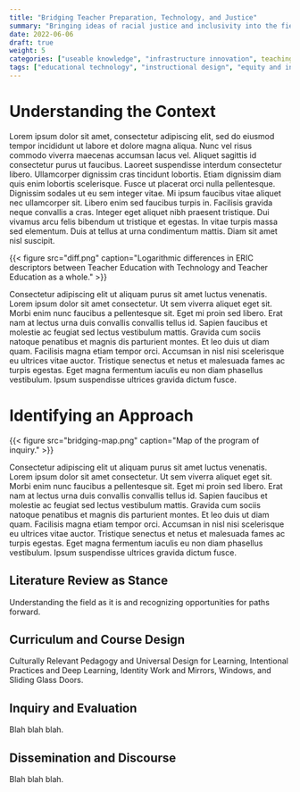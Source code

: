 ```yaml
---
title: "Bridging Teacher Preparation, Technology, and Justice"
summary: "Bringing ideas of racial justice and inclusivity into the field of Teacher Education with Technology."
date: 2022-06-06
draft: true
weight: 5
categories: ["useable knowledge", "infrastructure innovation", teaching, scholarship]
tags: ["educational technology", "instructional design", "equity and inclusion"]
---
```


# Understanding the Context

Lorem ipsum dolor sit amet, consectetur adipiscing elit, sed do eiusmod tempor incididunt ut labore et dolore magna aliqua. Nunc vel risus commodo viverra maecenas accumsan lacus vel. Aliquet sagittis id consectetur purus ut faucibus. Laoreet suspendisse interdum consectetur libero. Ullamcorper dignissim cras tincidunt lobortis. Etiam dignissim diam quis enim lobortis scelerisque. Fusce ut placerat orci nulla pellentesque. Dignissim sodales ut eu sem integer vitae. Mi ipsum faucibus vitae aliquet nec ullamcorper sit. Libero enim sed faucibus turpis in. Facilisis gravida neque convallis a cras. Integer eget aliquet nibh praesent tristique. Dui vivamus arcu felis bibendum ut tristique et egestas. In vitae turpis massa sed elementum. Duis at tellus at urna condimentum mattis. Diam sit amet nisl suscipit.

{{< figure src="diff.png" caption="Logarithmic differences in ERIC descriptors between Teacher Education with Technology and Teacher Education as a whole." >}}

Consectetur adipiscing elit ut aliquam purus sit amet luctus venenatis. Lorem ipsum dolor sit amet consectetur. Ut sem viverra aliquet eget sit. Morbi enim nunc faucibus a pellentesque sit. Eget mi proin sed libero. Erat nam at lectus urna duis convallis convallis tellus id. Sapien faucibus et molestie ac feugiat sed lectus vestibulum mattis. Gravida cum sociis natoque penatibus et magnis dis parturient montes. Et leo duis ut diam quam. Facilisis magna etiam tempor orci. Accumsan in nisl nisi scelerisque eu ultrices vitae auctor. Tristique senectus et netus et malesuada fames ac turpis egestas. Eget magna fermentum iaculis eu non diam phasellus vestibulum. Ipsum suspendisse ultrices gravida dictum fusce.

# Identifying an Approach

{{< figure src="bridging-map.png" caption="Map of the program of inquiry." >}}

Consectetur adipiscing elit ut aliquam purus sit amet luctus venenatis. Lorem ipsum dolor sit amet consectetur. Ut sem viverra aliquet eget sit. Morbi enim nunc faucibus a pellentesque sit. Eget mi proin sed libero. Erat nam at lectus urna duis convallis convallis tellus id. Sapien faucibus et molestie ac feugiat sed lectus vestibulum mattis. Gravida cum sociis natoque penatibus et magnis dis parturient montes. Et leo duis ut diam quam. Facilisis magna etiam tempor orci. Accumsan in nisl nisi scelerisque eu ultrices vitae auctor. Tristique senectus et netus et malesuada fames ac turpis egestas. Eget magna fermentum iaculis eu non diam phasellus vestibulum. Ipsum suspendisse ultrices gravida dictum fusce.

## Literature Review as Stance

Understanding the field as it is and recognizing opportunities for paths forward.

## Curriculum and Course Design

Culturally Relevant Pedagogy and Universal Design for Learning, Intentional Practices and Deep Learning, Identity Work and Mirrors, Windows, and Sliding Glass Doors.

## Inquiry and Evaluation

Blah blah blah.

## Dissemination and Discourse

Blah blah blah.
